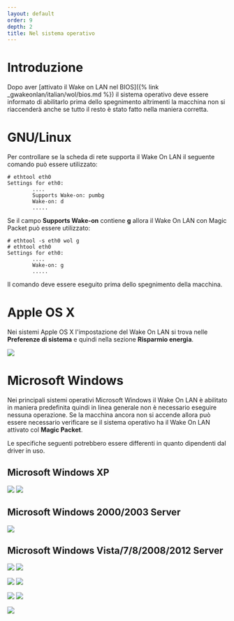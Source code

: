 ```yaml
---
layout: default
order: 9
depth: 2
title: Nel sistema operativo
---
```

# Introduzione

Dopo aver [attivato il Wake on LAN nel BIOS]({% link _gwakeonlan/italian/wol/bios.md %})
il sistema operativo deve essere informato di abilitarlo prima dello spegnimento
altrimenti la macchina non si riaccenderà anche se tutto il resto è stato fatto
nella maniera corretta.

# GNU/Linux

Per controllare se la scheda di rete supporta il Wake On LAN il seguente comando
può essere utilizzato:
```
# ethtool eth0
Settings for eth0:
        ....
        Supports Wake-on: pumbg
        Wake-on: d
        .....
```

Se il campo **Supports Wake-on** contiene **g** allora il Wake On LAN con
Magic Packet può essere utilizzato:
```
# ethtool -s eth0 wol g
# ethtool eth0
Settings for eth0:
        ....
        Wake-on: g
        .....
```

Il comando deve essere eseguito prima dello spegnimento della macchina.

# Apple OS X

Nei sistemi Apple OS X l'impostazione del Wake On LAN si trova nelle
**Preferenze di sistema** e quindi nella sezione **Risparmio energia**.

[![](/resources/gwakeonlan/wol_os/osx-1-thumb.png)](/resources/gwakeonlan/wol_os/osx-1.png)

# Microsoft Windows

Nei principali sistemi operativi Microsoft Windows il Wake On LAN è abilitato in
maniera predefinita quindi in linea generale non è necessario eseguire nessuna
operazione.
Se la macchina ancora non si accende allora può essere necessario verificare se
il sistema operativo ha il Wake On LAN attivato col **Magic Packet**.

Le specifiche seguenti potrebbero essere differenti in quanto dipendenti dal
driver in uso.

## Microsoft Windows XP

[![](/resources/gwakeonlan/wol_os/windows_xp-1-thumb.jpg)](/resources/gwakeonlan/wol_os/windows_xp-1.jpg)
[![](/resources/gwakeonlan/wol_os/windows_xp-2-thumb.jpg)](/resources/gwakeonlan/wol_os/windows_xp-2.jpg)

## Microsoft Windows 2000/2003 Server

[![](/resources/gwakeonlan/wol_os/windows_2000-1-thumb.jpg)](/resources/gwakeonlan/wol_os/windows_2000-1.jpg)

## Microsoft Windows Vista/7/8/2008/2012 Server

[![](/resources/gwakeonlan/wol_os/windows_vista-1-thumb.png)](/resources/gwakeonlan/wol_os/windows_vista-1.png)
[![](/resources/gwakeonlan/wol_os/windows_vista-2-thumb.png)](/resources/gwakeonlan/wol_os/windows_vista-2.png)

[![](/resources/gwakeonlan/wol_os/windows_vista-3-thumb.png)](/resources/gwakeonlan/wol_os/windows_vista-3.png)
[![](/resources/gwakeonlan/wol_os/windows_vista-4-thumb.png)](/resources/gwakeonlan/wol_os/windows_vista-4.png)

[![](/resources/gwakeonlan/wol_os/windows_vista-5-thumb.png)](/resources/gwakeonlan/wol_os/windows_vista-5.png)
[![](/resources/gwakeonlan/wol_os/windows_vista-6-thumb.jpg)](/resources/gwakeonlan/wol_os/windows_vista-6.jpg)

[![](/resources/gwakeonlan/wol_os/windows_vista-7-thumb.png)](/resources/gwakeonlan/wol_os/windows_vista-7.png)
